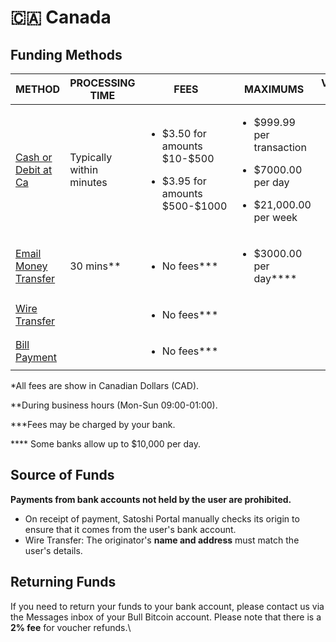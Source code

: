 # 🇨🇦 Canada

## Funding Methods

<table><thead><tr><th width="249">METHOD</th><th width="189">PROCESSING TIME</th><th width="208">FEES</th><th width="169">MAXIMUMS</th><th>VERFICATION LEVEL</th></tr></thead><tbody><tr><td><a href="../../../../en/how-to-buy-bitcoin/funding-methods/canada/cash-or-debit-at-canada-post.md">Cash or Debit at Ca</a></td><td>Typically within minutes</td><td><p></p><p></p><ul><li>$3.50 for amounts $10-$500</li></ul><ul><li>$3.95 for amounts $500-$1000</li></ul></td><td><p></p><p></p><ul><li>$999.99 per transaction</li></ul><ul><li>$7000.00 per day</li></ul><ul><li>$21,000.00 per week</li></ul></td><td><ul><li><a href="../../../../en/how-to-get-verified/verification-basics/2.-limited/">LIMITED</a></li></ul></td></tr><tr><td><a href="../../../../en/how-to-buy-bitcoin/funding-methods/canada/email-money-transfer.md">Email Money Transfer</a></td><td>30 mins**</td><td><ul><li>No fees***</li></ul></td><td><p></p><ul><li>$3000.00 per day****</li></ul></td><td><ul><li><a href="../../../../en/how-to-get-verified/verification-basics/3.-verified/">VERIFIED</a></li></ul></td></tr><tr><td><a href="../../../../en/how-to-buy-bitcoin/funding-methods/canada/wire-transfer.md">Wire Transfer</a></td><td></td><td><ul><li>No fees***</li></ul></td><td></td><td><ul><li><a href="../../../../en/how-to-get-verified/verification-basics/3.-verified/">VERIFIED</a></li></ul></td></tr><tr><td><a href="../../../../en/how-to-buy-bitcoin/funding-methods/canada/bill-payment.md">Bill Payment</a></td><td></td><td><ul><li>No fees***</li></ul></td><td></td><td><ul><li><a href="../../../../en/how-to-get-verified/verification-basics/3.-verified/">VERIFIED</a></li></ul></td></tr></tbody></table>

\*All fees are show in Canadian Dollars (CAD).

\*\*During business hours (Mon-Sun 09:00-01:00).

\*\*\*Fees may be charged by your bank.

\*\*\*\* Some banks allow up to $10,000 per day.



## Source of Funds <a href="#fundsoriginatorverification" id="fundsoriginatorverification"></a>

**Payments from bank accounts not held by the user are prohibited.**&#x20;

* On receipt of payment, Satoshi Portal manually checks its origin to ensure that it comes from the user's bank account.&#x20;
* Wire Transfer: The originator's **name and address** must match the user's details.&#x20;

## Returning Funds

If you need to return your funds to your bank account, please contact us via the Messages inbox of your Bull Bitcoin account. Please note that there is a **2% fee** for voucher refunds.\


